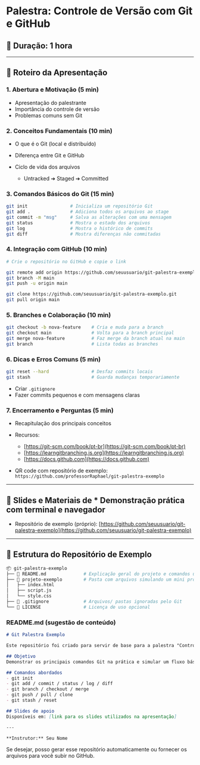 # Palestra: Controle de Versão com Git e GitHub

## 📅 Duração: 1 hora

---

## 🔹 Roteiro da Apresentação

### 1. Abertura e Motivação (5 min)

* Apresentação do palestrante
* Importância do controle de versão
* Problemas comuns sem Git

### 2. Conceitos Fundamentais (10 min)

* O que é o Git (local e distribuído)
* Diferença entre Git e GitHub
* Ciclo de vida dos arquivos

  * Untracked ➔ Staged ➔ Committed

### 3. Comandos Básicos do Git (15 min)

```bash
git init                # Inicializa um repositório Git
git add .               # Adiciona todos os arquivos ao stage
git commit -m "msg"     # Salva as alterações com uma mensagem
git status              # Mostra o estado dos arquivos
git log                 # Mostra o histórico de commits
git diff                # Mostra diferenças não commitadas
```

### 4. Integração com GitHub (10 min)

```bash
# Crie o repositório no GitHub e copie o link

git remote add origin https://github.com/seuusuario/git-palestra-exemplo.git
git branch -M main
git push -u origin main

git clone https://github.com/seuusuario/git-palestra-exemplo.git
git pull origin main
```

### 5. Branches e Colaboração (10 min)

```bash
git checkout -b nova-feature    # Cria e muda para a branch
git checkout main               # Volta para a branch principal
git merge nova-feature          # Faz merge da branch atual na main
git branch                      # Lista todas as branches
```

### 6. Dicas e Erros Comuns (5 min)

```bash
git reset --hard                # Desfaz commits locais
git stash                       # Guarda mudanças temporariamente
```

* Criar `.gitignore`
* Fazer commits pequenos e com mensagens claras

### 7. Encerramento e Perguntas (5 min)

* Recapitulação dos principais conceitos
* Recursos:

  * [https://git-scm.com/book/pt-br](https://git-scm.com/book/pt-br)
  * [https://learngitbranching.js.org](https://learngitbranching.js.org)
  * [https://docs.github.com](https://docs.github.com)
* QR code com repositório de exemplo: `https://github.com/professorRaphael/git-palestra-exemplo`

---

## 📖 Slides e Materiais de * Demonstração prática com terminal e navegador

* Repositório de exemplo (próprio): [https://github.com/seuusuario/git-palestra-exemplo](https://github.com/seuusuario/git-palestra-exemplo)

---

## 📁 Estrutura do Repositório de Exemplo

```bash
📦 git-palestra-exemplo
├── 📄 README.md              # Explicação geral do projeto e comandos usados
├── 📁 projeto-exemplo        # Pasta com arquivos simulando um mini projeto real
│   ├── index.html
│   ├── script.js
│   └── style.css
├── 📄 .gitignore             # Arquivos/ pastas ignoradas pelo Git
└── 📄 LICENSE                # Licença de uso opcional
```

### README.md (sugestão de conteúdo)

```markdown
# Git Palestra Exemplo

Este repositório foi criado para servir de base para a palestra "Controle de Versão com Git e GitHub".

## Objetivo
Demonstrar os principais comandos Git na prática e simular um fluxo básico de versionamento e colaboração.

## Comandos abordados
- git init
- git add / commit / status / log / diff
- git branch / checkout / merge
- git push / pull / clone
- git stash / reset

## Slides de apoio
Disponíveis em: [link para os slides utilizados na apresentação]

---

**Instrutor:** Seu Nome
```

Se desejar, posso gerar esse repositório automaticamente ou fornecer os arquivos para você subir no GitHub.
